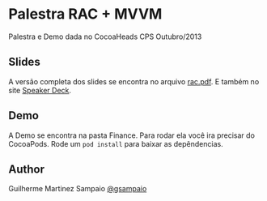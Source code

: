 # Palestra RAC + MVVM

Palestra e Demo dada no CocoaHeads CPS Outubro/2013 

## Slides

A versão completa dos slides se encontra no arquivo [rac.pdf](https://raw.githubusercontent.com/gsampaio/RACMVVMPresentation/master/rac.pdf). E também no site [Speaker Deck](https://speakerdeck.com/gsampaio/reactive-cocoa-e-mvvm).

## Demo

A Demo se encontra na pasta Finance. Para rodar ela você ira precisar do CocoaPods. Rode um `pod install` para baixar as depêndencias. 

## Author

Guilherme Martinez Sampaio
[@gsampaio](http://twitter.com/gsampaio)
